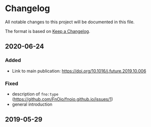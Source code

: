# Changelog
All notable changes to this project will be documented in this file.

The format is based on [Keep a Changelog](https://keepachangelog.com/en/1.0.0/).

## 2020-06-24

### Added

- Link to main publication: https://doi.org/10.1016/j.future.2019.10.006

### Fixed

- description of `fno:type` (https://github.com/FnOio/fnoio.github.io/issues/1)
- general introduction

## 2019-05-29


